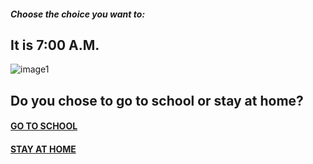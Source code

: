 ##### Choose the choice you want to:

## It is 7:00 A.M.
![image1](https://www.google.com/url?sa=i&source=images&cd=&ved=2ahUKEwiy8-Dwi73mAhVvhuAKHWnSDusQjRx6BAgBEAQ&url=https%3A%2F%2Fprojectauthenticity.org%2F2017%2F10%2F07%2F5-reasons-to-schedule-your-first-date-at-7-am-in-the-morning-and-not-at-7-pm-in-the-evening%2F&psig=AOvVaw2JW_2D43mNsg66scgYqql7&ust=1576686179426095)
## Do you chose to go to school or stay at home?

#### [GO TO SCHOOL]()

#### [STAY AT HOME]()